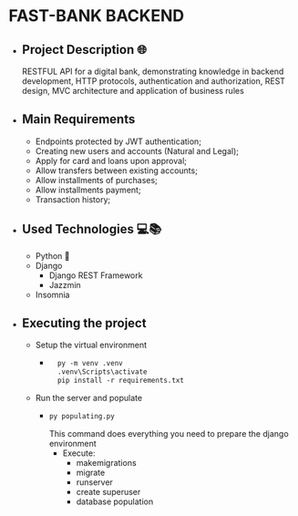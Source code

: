 # FAST-BANK BACKEND

* ## Project Description 🌐
  RESTFUL API for a digital bank, demonstrating knowledge in backend development, HTTP protocols, authentication and authorization, REST design, MVC architecture and application of business rules

* ## Main Requirements 
  * Endpoints protected by JWT authentication;
  * Creating new users and accounts (Natural and Legal);
  * Apply for card and loans upon approval;
  * Allow transfers between existing accounts;
  * Allow installments of purchases;
  * Allow installments payment; 
  * Transaction history;

* ## Used Technologies 💻📚
  * Python 🐍
  * Django
    - Django REST Framework
    - Jazzmin
  * Insomnia

* ## Executing the project
  * Setup the virtual environment
    - ```ps
        py -m venv .venv
        .venv\Scripts\activate
        pip install -r requirements.txt
      ```
  * Run the server and populate
    - ```ps
      py populating.py
      ```
      This command does everything you need to prepare the django environment
        - Execute: 
          * makemigrations
          * migrate
          * runserver
          * create superuser
          * database population